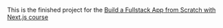 This is the finished project for the [Build a Fullstack App from Scratch with Next.js course](https://frontendmasters.com/courses/fullstack-app-next/)
